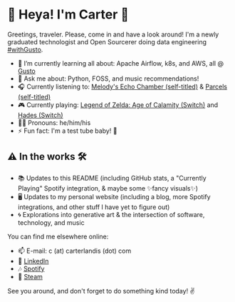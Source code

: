 # 🌊 Heya! I'm Carter 🚀

Greetings, traveler. Please, come in and have a look around! I'm a newly graduated technologist and Open Sourcerer doing data engineering [#withGusto](https://gusto.com/).

- 🌱 I’m currently learning all about: Apache Airflow, k8s, and AWS, all @ [Gusto](https://gusto.com/) <br/>
- 💬 Ask me about: Python, FOSS, and music recommendations! <br/>
- 🎧 Currently listening to: [Melody's Echo Chamber (self-titled)](https://open.spotify.com/album/2FKVlcqyS9nzKEHrOzbuwb?si=nV246EYaQAW6Qsc3qRsXhg) & [Parcels (self-titled)](https://open.spotify.com/album/6tNAnVG8xrmMbINuWutrNy?si=wVN1bN5WSDGweyMJXyln1A) <br/>
- 🎮 Currently playing: [Legend of Zelda: Age of Calamity (Switch)](https://www.zelda.com/hyrule-warriors/) and [Hades (Switch)](https://www.supergiantgames.com/games/hades/) <br/>
- 👨‍💻 Pronouns: he/him/his <br/>
- ⚡️ Fun fact: I'm a test tube baby! 🧪 <br/>

## ⚠️ In the works 🛠

- 📚 Updates to this README (including GitHub stats, a "Currently Playing" Spotify integration, & maybe some ✨fancy visuals✨) <br/>
- 🖥 Updates to my personal website (including a blog, more Spotify integrations, and other stuff I have yet to figure out) <br/>
- 🌀 Explorations into generative art & the intersection of software, technology, and music <br/>

You can find me elsewhere online:

- 📫 E-mail: c (at) carterlandis (dot) com <br/>
- 🔗 [LinkedIn](https://linkedin.com/in/ccarterlandis) <br/>
- 🎶 [Spotify](https://open.spotify.com/user/c.landis?si=-EeWnQXTTRy28bZgIBCqVA) <br/>
- 👾 [Steam](https://steamcommunity.com/profiles/76561198070756921) <br/>

See you around, and don't forget to do something kind today! ✌️